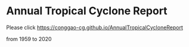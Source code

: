 # Annual Tropical Cyclone Report
Please click https://conggao-cg.github.io/AnnualTropicalCycloneReport


from 1959 to 2020
